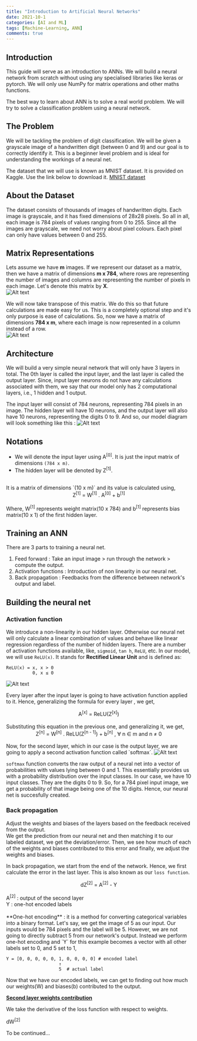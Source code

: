 ```yaml
---
title: "Introduction to Artificial Neural Networks"
date: 2021-10-1
categories: [AI and ML]
tags: [Machine-Learning, ANN]
comments: true
---
```


## Introduction

This guide will serve as an introduction to ANNs. We will build a neural network from scratch without using any specialised libraries like keras or pytorch. We will only use NumPy for matrix operations and other maths functions.

The best way to learn about ANN is to solve a real world problem. We will try to solve a classification problem using a neural network.

## The Problem

We will be tackling the problem of digit classification. We will be given a grayscale image of a handwritten digit (between 0 and 9) and our goal is to correctly identify it. This is a beginner level problem and is ideal for understanding the workings of a neural net.

The dataset that we will use is known as MNIST dataset. It is provided on Kaggle. Use the link below to download it.
[MNIST dataset](https://www.kaggle.com/datasets/hojjatk/mnist-dataset)

## About the Dataset

The dataset consists of thousands of images of handwritten digits. Each image is grayscale, and it has fixed dimensions of 28x28 pixels. So all in all, each image is 784 pixels of values ranging from 0 to 255. Since all the images are grayscale, we need not worry about pixel colours. Each pixel can only have values between 0 and 255.

## Matrix Representations

Lets assume we have **m** images.
If we represent our dataset as a matrix, then we have a matrix of dimensions **m x 784**, where rows are representing the number of images and columns are representing the number of pixels in each image. Let's denote this matrix by **X**.<br>
<img src="/assets/images/ANN/input-matrix.png" alt="Alt text" />

We will now take transpose of this matrix. We do this so that future calculations are made easy for us. This is a completely optional step and it's only purpose is ease of calculations.
So, now we have a matrix of dimensions **784 x m**, where each image is now represented in a column instead of a row.<br>
<img src="/assets/images/ANN/matrix-transpose.png" alt="Alt text" />

## Architecture

We will build a very simple neural network that will only have 3 layers in total. The 0th layer is called the input layer, and the last layer is called the output layer. Since, input layer neurons do not have any calculations associated with them, we say that our model only has 2 computational layers, i.e., 1 hidden and 1 output.

The input layer will consist of 784 neurons, representing 784 pixels in an image. The hidden layer will have 10 neurons, and the output layer will also have 10 neurons, representing the digits 0 to 9. And so, our model diagram will look something like this :
<img src="/assets/images/ANN/layers.png" alt="Alt text" />

## Notations

- We will denote the input layer using A<sup>[0]</sup>.
  It is just the input matrix of dimensions `(784 x m)`.
- The hidden layer will be denoted by Z<sup>[1]</sup>.
<br>
It is a matrix of dimensions `(10 x m)` and its value is calculated using,
<div align="center">
Z<sup>[1]</sup> = W<sup>[1]</sup> . A<sup>[0]</sup> + b<sup>[1]</sup>
</div>
<br>
Where, W<sup>[1]</sup> represents weight matrix(10 x 784) and b<sup>[1]</sup> represents bias matrix(10 x 1) of the first hidden layer.

## Training an ANN

There are 3 parts to training a neural net.

1. Feed forward : Take an input image > run through the network > compute the output.
2. Activation functions : Introduction of non linearity in our neural net.
3. Back propagation : Feedbacks from the difference between network's output and label.

## Building the neural net

### Activation function

We introduce a non-linearity in our hidden layer. Otherwise our neural net will only calculate a linear combination of values and behave like linear regression regardless of the number of hidden layers. There are a number of activation functions available, like, `sigmoid`, `tan h`, `ReLU`, etc. In our model, we will use `ReLU(x)`. It stands for **Rectified Linear Unit** and is defined as:

```text
ReLU(x) = x, x > 0
          0, x ≤ 0
```

<img src="/assets/images/ANN/relu-graph.jpeg" alt="Alt text" />

Every layer after the input layer is going to have activation function applied to it. Hence, generalizing the formula for every layer , we get,

<div align="center">
A<sup>[x]</sup> = ReLU(Z<sup>[x]</sup>)
</div>
<br>
Substituting this equation in the previous one, and generalizing it, we get,
<div align="center">
Z<sup>[n]</sup> = W<sup>[n]</sup> . ReLU(Z<sup>[n - 1]</sup>) + b<sup>[n]</sup> , ∀ n ∈ m and n ≠ 0
</div>
<br>
Now, for the second layer, which in our case is the output layer, we are going to apply a second activation function called `softmax`.

<img src="/assets/images/ANN/softmax.webp" alt="Alt text" />

`softmax` function converts the raw output of a neural net into a vector of probabilities with values lying between 0 and 1. This essentially provides us with a probability distribution over the input classes. In our case, we have 10 input classes. They are the digits 0 to 9. So, for a 784 pixel input image, we get a probability of that image being one of the 10 digits. Hence, our neural net is succesfully created.

### Back propagation

Adjust the weights and biases of the layers based on the feedback received from the output. <br>
We get the prediction from our neural net and then matching it to our labeled dataset, we get the deviation/error. Then, we see how much of each of the weights and biases contributed to this error and finally, we adjust the weights and biases.

In back propagation, we start from the end of the network. Hence, we first calculate the error in the last layer. This is also known as our `loss function`.

<div align="center">
dZ<sup>[2]</sup> = A<sup>[2]</sup> - Y
</div>
<br>
A<sup>[2]</sup> : output of the second layer<br>
Y : one-hot encoded labels
<br>
<br>
**One-hot encoding** : it is a method for converting categorical variables into a binary format. Let's say, we get the image of 5 as our input. Our inputs would be 784 pixels and the label will be 5. However, we are not going to directly subtract 5 from our network's output. Instead we perform one-hot encoding and `Y` for this example becomes a vector with all other labels set to 0, and 5 set to 1,

```text
Y = [0, 0, 0, 0, 0, 1, 0, 0, 0, 0] # encoded label
                    ↑
                    5  # actual label
```

Now that we have our encoded labels, we can get to finding out how much our weights(W) and biases(b) contributed to the output.
<br>

**<u>Second layer weights contribution</u>**

We take the derivative of the loss function with respect to weights.

dW<sup>[2]</sup>

To be continued...
